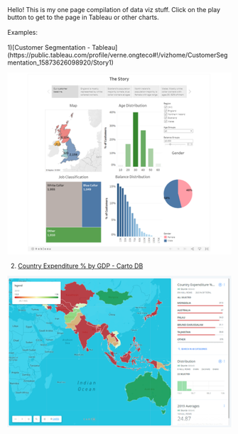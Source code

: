 <html>
  <body>
    Hello! This is my one page compilation of data viz stuff. Click on the play button to get to the page in Tableau or other charts.<br></br>
    Examples:<br></br>    
1)[Customer Segmentation - Tableau](https://public.tableau.com/profile/verne.ongteco#!/vizhome/CustomerSegmentation_15873626098920/Story1)

![Customer Segmentation - Tableau](https://github.com/verneh/dataviz/blob/master/tableau.png)
   
2) [Country Expenditure % by GDP - Carto DB](https://verneh.carto.com/builder/98bb3365-202b-4859-b157-1a17995ad5fc/embed)

![Country Expenditure % by GDP - Carto DB](https://github.com/verneh/dataviz/blob/master/cartodb.png)

  </body>
 </html>
